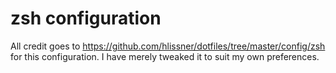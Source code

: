 # zsh configuration

All credit goes to https://github.com/hlissner/dotfiles/tree/master/config/zsh for this configuration. I have merely
tweaked it to suit my own preferences.
